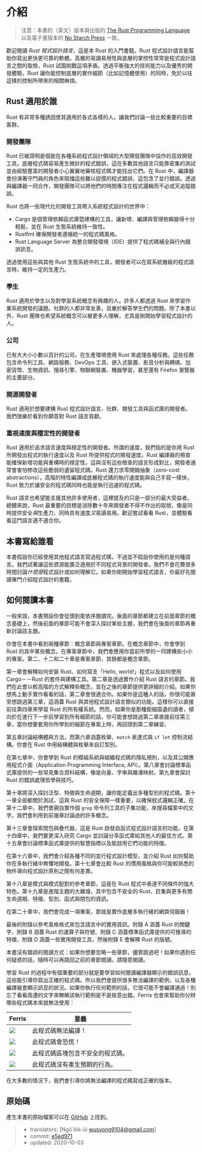 # 介紹

> 注意：本書的（英文）版本與出版的 [The Rust Programming Language][nsprust] 以及電子書版本的 [No Starch Press][nsp] 一致。

[nsprust]: https://nostarch.com/rust
[nsp]: https://nostarch.com/

歡迎閱讀 *Rust 程式設計語言*，這是本 Rust 的入門書籍。Rust 程式設計語言能幫助你寫出更快更可靠的軟體。高層的易讀易用性與底層的掌控性常常是程式設計語言之間的取捨，Rust 試圖挑戰這項矛盾。透過平衡強大的技術能力以及優秀的開發體驗，Rust 讓你能控制底層的實作細節（比如記憶體使用）的同時，免於以往這樣的控制所帶來的相關麻煩。

## Rust 適用於誰

Rust 有非常多種誘因使其適用於各式各樣的人。讓我們討論一些比較重要的目標客群。

### 開發團隊

Rust 已被證明是個能在各種系統程式設計領域的大型開發團隊中協作的高效開發工具。底層程式碼容易產生微妙的程式錯誤，這在多數其他語言只能靠密集的測試並由經驗豐富的開發者小心翼翼地審核程式碼才能找出它們。在 Rust 中，編譯器會扮演著守門員的角色來阻擋這些難以捉摸的程式錯誤，這包含了並行錯誤。透過與編譯器一同合作，開發團隊可以將他們的時間專注在程式邏輯而不必成天追蹤錯誤。

Rust 也將一些現代化的開發工具帶入系統程式設計的世界中：

* Cargo 是個管理依賴函式庫暨建構的工具，讓新增、編譯與管理依賴變得十分輕鬆，並在 Rust 生態系統維持一致性。
* Rustfmt 確保開發者遵循統一的程式碼風格。
* Rust Language Server 為整合開發環境（IDE）提供了程式碼補全與行內錯誤訊息。

透過使用這些與其他 Rust 生態系統中的工具，開發者可以在寫系統層級的程式語言時，維持一定的生產力。

### 學生

Rust 適用於學生以及對學習系統概念有興趣的人。許多人都透過 Rust 來學習作業系統開發的議題。社群的人都非常友善，且樂於解答學生們的問題。除了本書以外，Rust 團隊也希望系統概念可以被更多人理解，尤其是剛開始學習程式設計的人。

### 公司

已有大大小小數以百計的公司，在生產環境使用 Rust 來處理各種任務。這些任務包含命令列工具、網路服務、DevOps 工具、嵌入式裝置、影音分析與轉碼、加密貨幣、生物資訊、搜尋引擎、物聯網裝置、機器學習，甚至還有 Firefox 瀏覽器的主要部分。

### 開源開發者

Rust 適用於想要建構 Rust 程式設計語言、社群、開發工具與函式庫的開發者。我們很樂於看到你願意對 Rust 語言貢獻。

### 重視速度與穩定性的開發者

Rust 適用於追求語言速度與穩定性的開發者。所謂的速度，我們指的是你用 Rust 所開發出程式的執行速度以及 Rust 所提供程式的開發速度。Rust 編譯器的檢查能確保新增功能與重構時的穩定性。這與沒有這些檢查的語言形成對比，開發者通常會害怕修改這些脆弱的遺留程式碼。Rust 還力求零開銷抽象（zero-cost abstractions），高階的特性編譯成底層程式碼的執行速度能與自己手寫一樣快，Rust 致力於讓安全的程式碼同時也能是執行迅速的程式碼。

Rust 語言也希望能支援其他許多使用者，這裡提及的只是一部分的最大受益者。總體來說，Rust 最重要的目標是消除數十年來開發者不得不作出的取捨，像是同時提供安全*與*生產力、同時具有速度*又*易讀易用。歡迎嘗試看看 Rust，並體驗看看這門語言適不適合你。

## 本書寫給誰看

本書假設你已經使用其他程式語言寫過程式碼，不過並不假設你使用的是何種語言。我們試著讓這些資源能廣泛適用於不同程式背景的開發者。我們不會花費很多時間討論*什麼是*程式設計或如何理解它。如果你剛開始學習程式語言，你最好先閱讀專門介紹程式設計的書籍。

## 如何閱讀本書

一般來說，本書預設你會從頭到尾依序閱讀完。後面的章節都建立在前面章節的概念基礎上，然後前面的章節可能不會深入探討某些主題，我們會在後面的章節再重新討論該主題。

你會在本書中看到兩種章節：概念章節與專案章節。在概念章節中，你會學到 Rust 的其中某些概念。在專案章節中，我們會應用你當前所學的一同建構些小小的專案。第二、十二和二十章是專案章節，其餘都是概念章節。

第一章會解釋如何安裝 Rust、如何寫支「Hello, world!」程式以及如何使用 Cargo－－Rust 的套件與建構工具。第二章是透過實作介紹 Rust 語言的章節。我們在此會以較高階的方式解釋些概念，並在之後的章節提供更詳細的介紹。如果你想馬上動手實作看看的話，第二章會很適合你。如果你是這種人的話，你很可能甚至想跳過第三章，這涵蓋 Rust 與其他程式設計語言類似的功能。這樣你可以直接前往第四章來學習 Rust 的所有權系統。然而，如果你是那種鉅細靡遺的讀者，傾向於在進行下一步前學習到所有細節的話，你可能會想跳過第二章直接前往第三章，當你想要套用你所學到的細節在專案上時，再回頭到第二章練習。

第五章討論結構體與方法，而第六章涵蓋枚舉、`match` 表達式與 `if let` 控制流結構。你會在 Rust 中用結構體與枚舉來自訂型別。

在第七章中，你會學到 Rust 的模組系統與組織程式碼的隱私規則，以及其公開應用程式介面（Application Programming Interface, API）。第八章會討論標準函式庫提供的一些常見集合資料結構，像是向量、字串與雜湊映射。第九章會探討 Rust 的錯誤處理哲學與技巧。

第十章將深入探討泛型、特徵與生命週期，讓你能定義出多種型別的程式碼。第十一章全部都關於測試，這與 Rust 的安全保障一樣重要，以確保程式邏輯正確。在第十二章中，我們會親自實作個 `grep` 命令列工具的子集功能，來搜尋檔案中的文字。我們會利用到前幾章討論過的許多概念。

第十三章會探索閉包與疊代器，這是 Rust 啟發自函式程式設計語言的功能。在第十四章中，我們要更深入研究 Cargo 並討論分享函式庫給其他人的最佳方式。第十五章會討論標準函式庫提供的智慧指標以及能啟用它們功能的特徵。

在第十六章中，我們會介紹各種不同的並行程式設計模型，並介紹 Rust 如何幫助你在多執行緒中無懼地開發。第十七章會比較 Rust 的慣用風格與你可能較熟悉的物件導向程式設計原則之間有何差異。

第十八章是模式與模式配對的參考章節，這是在 Rust 程式中表達不同條件的強大特色。第十九章是進階主題的大雜燴，其中包含不安全的 Rust、巨集與更多有關生命週期、特徵、型別、函式與閉包的資訊。

在第二十章中，我們會完成一項專案，那就是實作底層多執行緒的網頁伺服器！

最後的附錄以參考風格格式來包含語言中的實用資訊。附錄 A 涵蓋 Rust 的關鍵字、附錄 B 涵蓋 Rust 的運算子與符號、附錄 C 涵蓋標準函式庫提供的可推導的特徵、附錄 D 涵蓋一些實用開發工具，然後附錄 E 會解釋 Rust 的版號。

本書沒有錯誤的閱讀方式：如果你想要忽略一些章節，儘管跳過吧！如果你遇到任何疑惑的話，隨時可以再跳回之前的章節閱讀。請隨意閱讀。

<span id="ferris"></span>

學習 Rust 的過程中有個重要的部分就是要學習如何閱讀編譯器顯示的錯誤訊息，這些能引導你寫出正確的程式碼。所以我們會提供很多無法編譯的範例，以及各種編譯器會顯示訊息的狀況。如果你執行任何範例的話，它很可能不會編譯通過！別忘了看看周遭的文字來瞭解該執行範例是不是故意出錯。Ferris 也會來幫助你分辨哪些程式碼本來就無法使用：

| Ferris                                                                 | 意義                                          |
|------------------------------------------------------------------------|--------------------------------------------------|
| <img src="img/ferris/does_not_compile.svg" class="ferris-explain"/>    | 此程式碼無法編譯！                               |
| <img src="img/ferris/panics.svg" class="ferris-explain"/>              | 此程式碼會恐慌！                                 |
| <img src="img/ferris/unsafe.svg" class="ferris-explain"/>              | 此程式碼區塊包含不安全的程式碼。                 |
| <img src="img/ferris/not_desired_behavior.svg" class="ferris-explain"/>| 此程式碼沒有產生預期的行為。                     |

在大多數的情況下，我們會引導你將無法編譯的程式碼寫成正確的版本。

## 原始碼

產生本書的原始檔案可以在 [GitHub][book] 上找到。

[book]: https://github.com/rust-tw/book-tw

> - translators: [Ngô͘ Io̍k-ūi <wusyong9104@gmail.com>]
> - commit: [e5ed971](https://github.com/rust-lang/book/blob/e5ed97128302d5fa45dbac0e64426bc7649a558c/src/ch00-00-introduction.md)
> - updated: 2020-10-03
